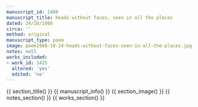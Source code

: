 ```yaml
---
manuscript_id: 1480
manuscript_title: heads without faces, seen in all the places
dated: 24/10/1980
circa: ''
method: original
manuscript_type: poem
image: poem1980-10-24-heads-without-faces-seen-in-all-the-places.jpg
notes: null
works_included:
- work_id: 1425
  altered: 'yes'
  edited: 'no'
---
```


{{ section_title() }}
{{ manuscript_info() }}
{{ section_image() }}
{{ notes_section() }}
{{ works_section() }}
